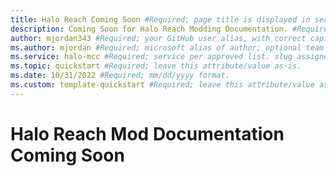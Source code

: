 ```yaml
---
title: Halo Reach Coming Soon #Required; page title is displayed in search results. Include the brand.
description: Coming Soon for Halo Reach Modding Documentation. #Required; article description that is displayed in search results. 
author: mjordan343 #Required; your GitHub user alias, with correct capitalization.
ms.author: mjordan #Required; microsoft alias of author; optional team alias.
ms.service: halo-mcc #Required; service per approved list. slug assigned by ACOM.
ms.topic: quickstart #Required; leave this attribute/value as-is.
ms.date: 10/31/2022 #Required; mm/dd/yyyy format.
ms.custom: template-quickstart #Required; leave this attribute/value as-is.
---
```


# Halo Reach Mod Documentation Coming Soon